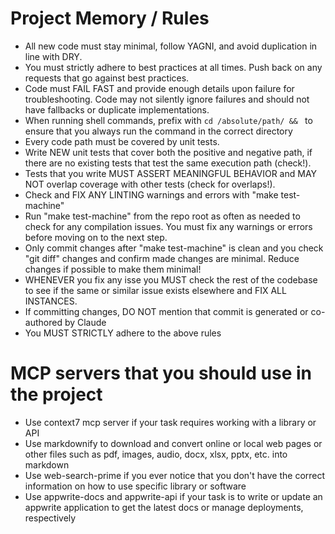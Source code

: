 # Project Memory / Rules

- All new code must stay minimal, follow YAGNI, and avoid duplication in line with DRY.
- You must strictly adhere to best practices at all times. Push back on any requests that go against best practices.
- Code must FAIL FAST and provide enough details upon failure for troubleshooting. Code may not silently ignore failures and should not have fallbacks or duplicate implementations.
- When running shell commands, prefix with `cd /absolute/path/ && ` to ensure that you always run the command in the correct directory
- Every code path must be covered by unit tests.
- Write NEW unit tests that cover both the positive and negative path, if there are no existing tests that test the same execution path (check!).
- Tests that you write MUST ASSERT MEANINGFUL BEHAVIOR and MAY NOT overlap coverage with other tests (check for overlaps!).
- Check and FIX ANY LINTING warnings and errors with "make test-machine"
- Run "make test-machine" from the repo root as often as needed to check for any compilation issues. You must fix any warnings or errors before moving on to the next step.
- Only commit changes after "make test-machine" is clean and you check "git diff" changes and confirm made changes are minimal. Reduce changes if possible to make them minimal!
- WHENEVER you fix any isse you MUST check the rest of the codebase to see if the same or similar issue exists elsewhere and FIX ALL INSTANCES.
- If committing changes, DO NOT mention that commit is generated or co-authored by Claude
- You MUST STRICTLY adhere to the above rules

# MCP servers that you should use in the project
- Use context7 mcp server if your task requires working with a library or API
- Use markdownify to download and convert online or local web pages or other files such as pdf, images, audio, docx, xlsx, pptx, etc. into markdown
- Use web-search-prime if you ever notice that you don't have the correct information on how to use specific library or software
- Use appwrite-docs and appwrite-api if your task is to write or update an appwrite application to get the latest docs or manage deployments, respectively 
